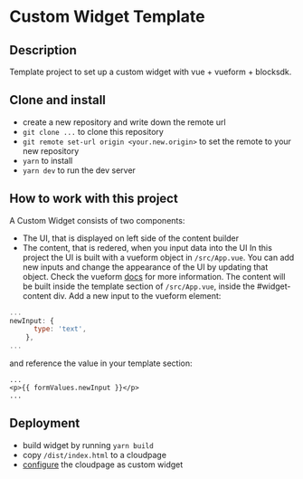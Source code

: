 # Custom Widget Template
## Description
Template project to set up a custom widget with vue + vueform + blocksdk. 
## Clone and install
* create a new repository and write down the remote url
* `git clone ...` to clone this repository
* `git remote set-url origin <your.new.origin>` to set the remote to your new repository
* `yarn` to install
* `yarn dev` to run the dev server
## How to work with this project
A Custom Widget consists of two components:
* The UI, that is displayed on left side of the content builder
* The content, that is redered, when you input data into the UI
In this project the UI is built with a vueform object in `/src/App.vue`. You can add new inputs and change the appearance of the UI by updating that object. Check the vueform [docs](https://vueform.com/docs/rendering-forms#using-schema-object) for more information.
The content will be built inside the template section of `/src/App.vue`, inside the #widget-content div. 
Add a new input to the vueform element: 
```javascript
...
newInput: {
      type: 'text',
    },
...
```
and reference the value in your template section:
```
...
<p>{{ formValues.newInput }}</p>
...
```
## Deployment
* build widget by running `yarn build`
* copy `/dist/index.html` to a cloudpage 
* [configure](https://developer.salesforce.com/docs/marketing/marketing-cloud/guide/develop-block-widget.html#block-widget-url) the cloudpage as custom widget
